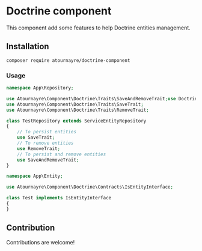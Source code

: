 # Doctrine component

This component add some features to help Doctrine entities management.

## Installation
```shell
composer require atournayre/doctrine-component
```

### Usage

```php
namespace App\Repository;

use Atournayre\Component\Doctrine\Traits\SaveAndRemoveTrait;use Doctrine\Bundle\DoctrineBundle\Repository\ServiceEntityRepository;
use Atournayre\Component\Doctrine\Traits\SaveTrait;
use Atournayre\Component\Doctrine\Traits\RemoveTrait;

class TestRepository extends ServiceEntityRepository
{
    // To persist entities
    use SaveTrait;
    // To remove entities
    use RemoveTrait;
    // To persist and remove entities
    use SaveAndRemoveTrait;
}
```

```php
namespace App\Entity;

use Atournayre\Component\Doctrine\Contracts\IsEntityInterface;

class Test implements IsEntityInterface
{
}
```

## Contribution

Contributions are welcome!
